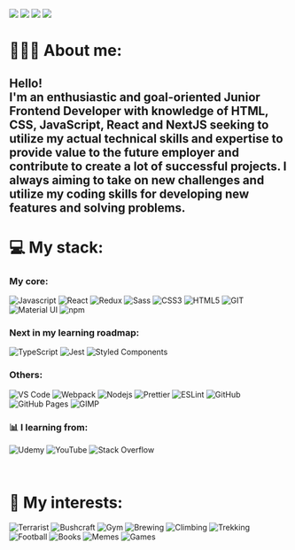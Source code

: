 <p>
  <img src="https://komarev.com/ghpvc/?username=karton92&style=for-the-badge&color=green"/>
  <a href="mailto:michalaugustyn92@gmail.com?subject=[GitHub]%20🔥%20Message%20title&body=Hello%2C%0AYour%20message%20here..."><img src="https://img.shields.io/badge/e‑mail-D14836.svg?style=for-the-badge&logo=GMail&logoColor=white"/></a>
 <a href="https://www.linkedin.com/in/michalaugustyn92/"><img src="https://img.shields.io/badge/linkedin-0077B5.svg?style=for-the-badge&logo=linkedin&logoColor=white"/></a>
 <a href="https://www.facebook.com/karton92/"><img src="https://img.shields.io/badge/Facebook-1877F2?style=for-the-badge&logo=facebook&logoColor=white"/></a>
</p>

# 👨🏽‍💻 About me:
<h2>Hello!<br/>
I'm an enthusiastic and goal-oriented Junior Frontend
Developer with knowledge of HTML, CSS, JavaScript, React
and NextJS seeking to utilize my actual technical skills and
expertise to provide value to the future employer and
contribute to create a lot of successful projects. I always
aiming to take on new challenges and utilize my coding
skills for developing new features and solving problems.
</h2>

# 💻 My stack:

### My core:
<p>
<img alt="Javascript" src="https://img.shields.io/badge/JavaScript-323330?style=for-the-badge&logo=javascript&logoColor=#F7DF1E" />
<img alt="React" src="https://img.shields.io/badge/-React-45b8d8?style=for-the-badge&logo=react&logoColor=white" />
<img alt="Redux" src="https://img.shields.io/badge/-Redux-764ABC?style=for-the-badge&logo=redux&logoColor=white" />
<img alt="Sass" src="https://img.shields.io/badge/-Sass-CC6699?style=for-the-badge&logo=sass&logoColor=white" />
<img alt="CSS3" src="https://img.shields.io/badge/-CSS3-1572B6?style=for-the-badge&logo=CSS3&logoColor=white"/>
<img alt="HTML5" src="https://img.shields.io/badge/-HTML5-E34F26?style=for-the-badge&logo=html5&logoColor=white" />
<img alt="GIT" src="https://img.shields.io/badge/-Git-F05032?style=for-the-badge&logo=git&logoColor=white" />
<img alt="Material UI" src="https://img.shields.io/badge/Material%20UI-007FFF?style=for-the-badge&logo=mui&logoColor=white"/>
<img alt="npm" src="https://img.shields.io/badge/-NPM-CB3837?style=for-the-badge&logo=npm&logoColor=white" />
</p>

### Next in my learning roadmap:
<p>
<img alt="TypeScript" src="https://img.shields.io/badge/-TypeScript-007ACC?style=for-the-badge&logo=typescript&logoColor=white" />
<img alt="Jest" src="https://img.shields.io/badge/Jest-C21325.svg?style=for-the-badge&logo=jest&logoColor=white"/>
<img alt="Styled Components" src="https://img.shields.io/badge/-Styled_Components-db7092?style=for-the-badge&logo=styled-components&logoColor=white" />
</p>

### Others:
<p>
<img alt="VS Code" src="https://img.shields.io/badge/-Visual%20Studio%20Code-23A9F2?style=for-the-badge&logo=Visual%20Studio%20Code&logoColor=white"/>
<img alt="Webpack" src="https://img.shields.io/badge/-Webpack-8DD6F9?style=for-the-badge&logo=webpack&logoColor=white" />
<img alt="Nodejs" src="https://img.shields.io/badge/-Nodejs-43853d?style=for-the-badge&logo=Node.js&logoColor=white" />
<img alt="Prettier" src="https://img.shields.io/badge/-Prettier-F7B93E?style=for-the-badge&logo=prettier&logoColor=white" />
<img alt="ESLint" src="https://img.shields.io/badge/-ESLint-4B32C3?style=for-the-badge&logo=ESLint&logoColor=white"/>
<img alt="GitHub" src="https://img.shields.io/badge/-Github-181717?style=for-the-badge&logo=GitHub&logoColor=white"/>
<img alt="GitHub Pages" src="https://img.shields.io/badge/GitHub%20Pages-327FC7.svg?style=for-the-badge&logo=github&logoColor=white"/>
<img alt="GIMP" src="https://img.shields.io/badge/gimp-5C5543?style=for-the-badge&logo=gimp&logoColor=white"/>
</p>

### 📊 I learning from:
<p>
<img alt="Udemy" src="https://img.shields.io/badge/Udemy-EC5252?style=for-the-badge&logo=Udemy&logoColor=white"/>
<img alt="YouTube" src="https://img.shields.io/badge/YouTube-FF0000?style=for-the-badge&logo=youtube&logoColor=white"/>
<img alt="Stack Overflow" src="https://img.shields.io/badge/-Stack%20Overflow-FE7A16?style=for-the-badge&logo=ESLint&logoColor=white"/>
</p><br/>

# 🎲 My interests:
<p>
<img alt="Terrarist" src="https://img.shields.io/badge/-Terrarist-brightgreen?style=for-the-badge" />
<img alt="Bushcraft" src="https://img.shields.io/badge/-Bushcraft-90a955?style=for-the-badge" />
<img alt="Gym" src="https://img.shields.io/badge/-Gym-lightgrey?style=for-the-badge" />
<img alt="Brewing" src="https://img.shields.io/badge/-Brewing-ffe882?style=for-the-badge" />
<img alt="Climbing" src="https://img.shields.io/badge/-Climbing-9cf?style=for-the-badge" />
<img alt="Trekking" src="https://img.shields.io/badge/-Trekking-9e643c?style=for-the-badge" />
<img alt="Football" src="https://img.shields.io/badge/-Football-86deb7?style=for-the-badge" />
<img alt="Books" src="https://img.shields.io/badge/-Books-5bc0eb?style=for-the-badge" />
<img alt="Memes" src="https://img.shields.io/badge/-Memes-c69dd2?style=for-the-badge" />
<img alt="Games" src="https://img.shields.io/badge/-Games-d34e24?style=for-the-badge" />
</p>
